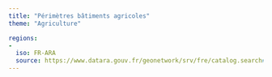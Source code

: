 ```yaml
---
title: "Périmètres bâtiments agricoles"
theme: "Agriculture"

regions:
-
  iso: FR-ARA
  source: https://www.datara.gouv.fr/geonetwork/srv/fre/catalog.search#/search?resultType=details&sortBy=relevance&from=1&to=20&fast=index&_content_type=json&any=Périmètres bâtiments agricoles
---
```

